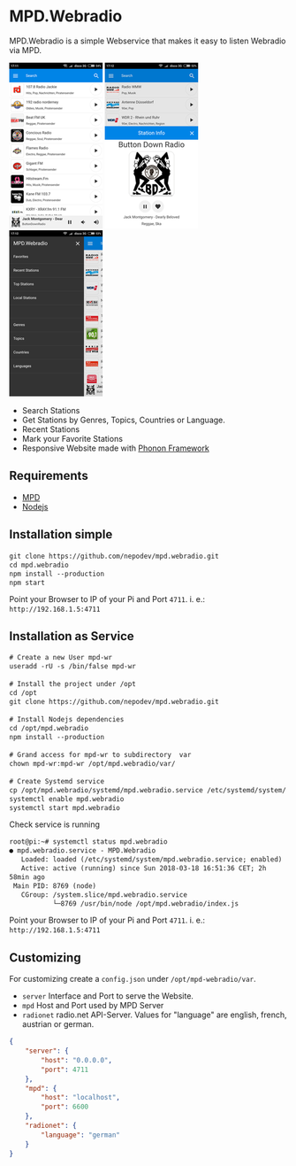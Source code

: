 # MPD.Webradio

MPD.Webradio is a simple Webservice that makes it easy to listen Webradio via MPD.

![Liste](img/01_list.png "Liste")
![Liste](img/02_info.png "Liste")
![Liste](img/03_sidepanel.png "Liste")

* Search Stations
* Get Stations by Genres, Topics, Countries or Language.
* Recent Stations
* Mark your Favorite Stations
* Responsive Website made with [Phonon Framework](http://phonon.quarkdev.com/)

## Requirements

* [MPD](https://www.musicpd.org/)
* [Nodejs](https://nodejs.org/en/)

## Installation simple

```console
git clone https://github.com/nepodev/mpd.webradio.git
cd mpd.webradio
npm install --production
npm start
```

Point your Browser to IP of your Pi and Port `4711`.
i. e.: `http://192.168.1.5:4711`

## Installation as Service

```console
# Create a new User mpd-wr
useradd -rU -s /bin/false mpd-wr

# Install the project under /opt
cd /opt
git clone https://github.com/nepodev/mpd.webradio.git

# Install Nodejs dependencies
cd /opt/mpd.webradio
npm install --production

# Grand access for mpd-wr to subdirectory  var
chown mpd-wr:mpd-wr /opt/mpd.webradio/var/

# Create Systemd service
cp /opt/mpd.webradio/systemd/mpd.webradio.service /etc/systemd/system/
systemctl enable mpd.webradio
systemctl start mpd.webradio

```

Check service is running

```console
root@pi:~# systemctl status mpd.webradio
● mpd.webradio.service - MPD.Webradio
   Loaded: loaded (/etc/systemd/system/mpd.webradio.service; enabled)
   Active: active (running) since Sun 2018-03-18 16:51:36 CET; 2h 58min ago
 Main PID: 8769 (node)
   CGroup: /system.slice/mpd.webradio.service
           └─8769 /usr/bin/node /opt/mpd.webradio/index.js
```

Point your Browser to IP of your Pi and Port `4711`.
i. e.: `http://192.168.1.5:4711`

## Customizing

For customizing create a `config.json` under `/opt/mpd-webradio/var`.

* `server` Interface and Port to serve the Website.
* `mpd` Host and Port used by MPD Server
* `radionet` radio.net API-Server. Values for "language" are english, french, austrian or german.

```json
{
    "server": {
        "host": "0.0.0.0",
        "port": 4711
    },
    "mpd": {
        "host": "localhost",
        "port": 6600
    },
    "radionet": {
        "language": "german"
    }
}
```
